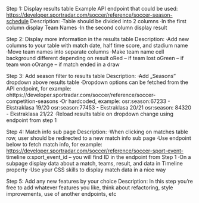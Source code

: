 Step 1: Display results table
Example API endpoint that could be used:
https://developer.sportradar.com/soccer/reference/soccer-season-schedule
Description:
·Table should be divided into 2 columns
·In the first column display Team Names
·In the second column display result

Step 2: Display more information in the results table
Description:
·Add new columns to your table with match date, half time score, and
stadium name
·Move team names into separate columns
·Make team name cell background different depending on result
oRed – if team lost
oGreen – if team won
oOrange – if match ended in a draw

Step 3: Add season filter to results table
Description:
·Add „Seasons” dropdown above results table
·Dropdown options can be fetched from the API endpoint, for example:
ohttps://developer.sportradar.com/soccer/reference/soccer-  
competition-seasons
·Or hardcoded, example:
osr:season:67233 - Ekstraklasa 19/20
osr:season:77453 - Ekstraklasa 20/21
osr:season: 84320 - Ekstraklasa 21/22
·Reload results table on dropdown change using endpoint from step 1

Step 4: Match info sub page
Description:
·When clicking on matches table row, user should be redirected to a
new match info sub page
·Use endpoint below to fetch match info, for example:
https://developer.sportradar.com/soccer/reference/soccer-sport-event-
timeline
o:sport_event_id – you will find ID in the endpoint from Step 1
·On a subpage display data about a match, teams, result, and data in
Timeline property
·Use your CSS skills to display match data in a nice way

Step 5: Add any new features by your choice
Description:
In this step you’re free to add whatever features you like, think about
refactoring, style improvements, use of another endpoints, etc
